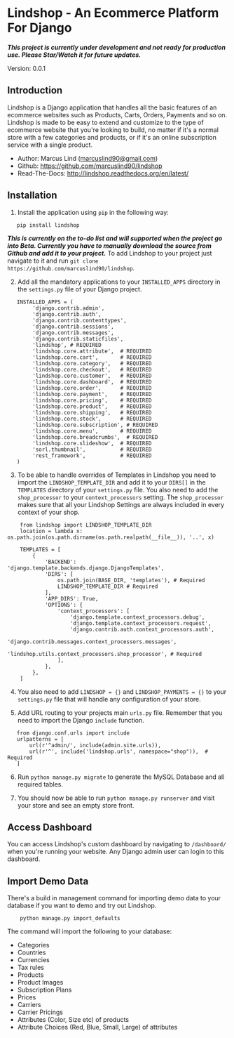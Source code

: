 Lindshop - An Ecommerce Platform For Django
============================================

**_This project is currently under development and not ready for production use. Please Star/Watch it for future updates._**

Version: 0.0.1

Introduction
------------

Lindshop is a Django application that handles all the basic features of an ecommerce websites such as Products, Carts, Orders, Payments and so on. Lindshop is made to be easy to extend and customize to the type of ecommerce website that you're looking to build, no matter if it's a normal store with a few categories and products, or if it's an online subscription service with a single product.

* Author: Marcus Lind (marcuslind90@gmail.com)
* Github: https://github.com/marcuslind90/lindshop
* Read-The-Docs: http://lindshop.readthedocs.org/en/latest/


Installation
------------

1. Install the application using `pip` in the following way:

```
   pip install lindshop
```

**_This is currently on the to-do list and will supported when the project go into Beta. Currently you have to manually download the source from Github and add it to your project._**
To add Lindshop to your project just navigate to it and run `git clone https://github.com/marcuslind90/lindshop`.

2. Add all the mandatory applications to your `INSTALLED_APPS` directory in the `settings.py` file of your Django project.

```
   INSTALLED_APPS = (
        'django.contrib.admin',
        'django.contrib.auth',
        'django.contrib.contenttypes',
        'django.contrib.sessions',
        'django.contrib.messages',
        'django.contrib.staticfiles',
        'lindshop', # REQUIRED
        'lindshop.core.attribute',  # REQUIRED
        'lindshop.core.cart',       # REQUIRED
        'lindshop.core.category',   # REQUIRED
        'lindshop.core.checkout',   # REQUIRED
        'lindshop.core.customer',   # REQUIRED
        'lindshop.core.dashboard',  # REQUIRED
        'lindshop.core.order',      # REQUIRED
        'lindshop.core.payment',    # REQUIRED
        'lindshop.core.pricing',    # REQUIRED
        'lindshop.core.product',    # REQUIRED
        'lindshop.core.shipping',   # REQUIRED
        'lindshop.core.stock',      # REQUIRED
        'lindshop.core.subscription', # REQUIRED
        'lindshop.core.menu',       # REQUIRED
        'lindshop.core.breadcrumbs',  # REQUIRED
        'lindshop.core.slideshow',  # REQUIRED
        'sorl.thumbnail',           # REQUIRED
        'rest_framework',           # REQUIRED
   )
```

3. To be able to handle overrides of Templates in Lindshop you need to import the `LINDSHOP_TEMPLATE_DIR` and add it to your `DIRS[]` in the `TEMPLATES` directory of your `settings.py` file. You also need to add the `shop_processor` to your `context_processors` setting. The `shop_processor` makes sure that all your Lindshop Settings are always included in every context of your shop.

```
    from lindshop import LINDSHOP_TEMPLATE_DIR
    location = lambda x: os.path.join(os.path.dirname(os.path.realpath(__file__)), '..', x)

    TEMPLATES = [
        {
            'BACKEND': 'django.template.backends.django.DjangoTemplates',
            'DIRS': [
                os.path.join(BASE_DIR, 'templates'), # Required
                LINDSHOP_TEMPLATE_DIR # Required
            ],
            'APP_DIRS': True,
            'OPTIONS': {
                'context_processors': [
                    'django.template.context_processors.debug',
                    'django.template.context_processors.request',
                    'django.contrib.auth.context_processors.auth',
                    'django.contrib.messages.context_processors.messages',
                    'lindshop.utils.context_processors.shop_processor', # Required
                ],
            },
        },
    ]
```

4. You also need to add `LINDSHOP = {}` and `LINDSHOP_PAYMENTS = {}` to your `settings.py` file that will handle any configuration of your store.

5. Add URL routing to your projects main `urls.py` file. Remember that you need to import the Django `include` function.

```
   from django.conf.urls import include
   urlpatterns = [
       url(r'^admin/', include(admin.site.urls)),
       url(r'^', include('lindshop.urls', namespace="shop")),  # Required
   ]
```

6. Run `python manage.py migrate` to generate the MySQL Database and all required tables.

7. You should now be able to run `python manage.py runserver` and visit your store and see an empty store front.

Access Dashboard
------------

You can access Lindshop's custom dashboard by navigating to `/dashboard/` when you're running your website. Any Django admin user can login to this dashboard.

Import Demo Data
------------

There's a build in management command for importing demo data to your database if you want to demo and try out Lindshop.

```
	python manage.py import_defaults
```

The command will import the following to your database:

* Categories
* Countries
* Currencies
* Tax rules
* Products
* Product Images
* Subscription Plans
* Prices
* Carriers
* Carrier Pricings
* Attributes (Color, Size etc) of products
* Attribute Choices (Red, Blue, Small, Large) of attributes